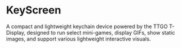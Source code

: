 # KeyScreen
A compact and lightweight keychain device powered by the TTGO T-Display, designed to run select mini-games, display GIFs, show static images, and support various lightweight interactive visuals.

